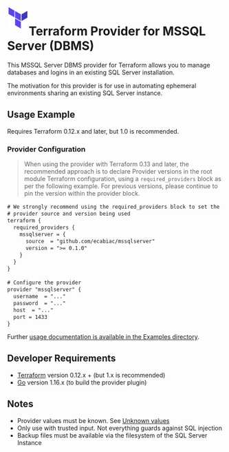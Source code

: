 <a href="https://terraform.io">
    <img src=".github/tf.png" alt="Terraform logo" title="Terraform" align="left" height="50" />
</a>

# Terraform Provider for MSSQL Server (DBMS)

This MSSQL Server DBMS provider for Terraform allows you to manage databases and logins in an existing SQL Server installation.

The motivation for this provider is for use in automating ephemeral environments sharing an existing SQL Server instance.


## Usage Example

Requires Terraform 0.12.x and later, but 1.0 is recommended.

### Provider Configuration
> When using the provider with Terraform 0.13 and later, the recommended approach is to declare Provider versions in the root module Terraform configuration, using a `required_providers` block as per the following example. For previous versions, please continue to pin the version within the provider block.

```hcl
# We strongly recommend using the required_providers block to set the
# provider source and version being used
terraform {
  required_providers {
    mssqlserver = {
      source  = "github.com/ecabiac/mssqlserver"
      version = ">= 0.1.0"
    }
  }
}

# Configure the provider
provider "mssqlserver" {
  username  = "..."
  password  = "..."
  host  = "..."
  port = 1433
}
```

Further [usage documentation is available in the Examples directory](./examples/).

## Developer Requirements

* [Terraform](https://www.terraform.io/downloads.html) version 0.12.x + (but 1.x is recommended)
* [Go](https://golang.org/doc/install) version 1.16.x (to build the provider plugin)

## Notes

  - Provider values must be known. See [Unknown values](https://www.terraform.io/docs/plugin/framework/providers.html#unknown-values)
  - Only use with trusted input. Not everything guards against SQL injection
  - Backup files must be available via the filesystem of the SQL Server Instance
